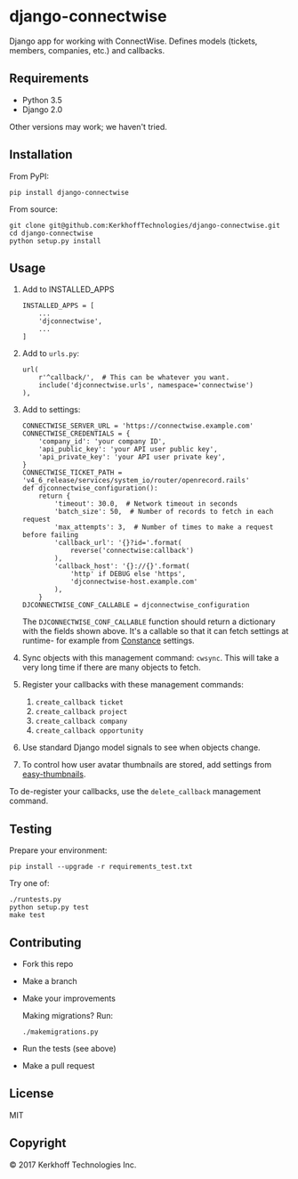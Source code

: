 # django-connectwise

Django app for working with ConnectWise. Defines models (tickets,
members, companies, etc.) and callbacks.

## Requirements

-  Python 3.5
-  Django 2.0

Other versions may work; we haven't tried.

## Installation

From PyPI:

    pip install django-connectwise

From source:

    git clone git@github.com:KerkhoffTechnologies/django-connectwise.git
    cd django-connectwise
    python setup.py install

## Usage

1. Add to INSTALLED_APPS

    ```
    INSTALLED_APPS = [
        ...
        'djconnectwise',
        ...
    ]
    ```

1. Add to `urls.py`:

    ```
    url(
        r'^callback/',  # This can be whatever you want.
        include('djconnectwise.urls', namespace='connectwise')
    ),
    ```

1. Add to settings:

    ```
    CONNECTWISE_SERVER_URL = 'https://connectwise.example.com'
    CONNECTWISE_CREDENTIALS = {
        'company_id': 'your company ID',
        'api_public_key': 'your API user public key',
        'api_private_key': 'your API user private key',
    }
    CONNECTWISE_TICKET_PATH = 'v4_6_release/services/system_io/router/openrecord.rails'
    def djconnectwise_configuration():
        return {
            'timeout': 30.0,  # Network timeout in seconds
            'batch_size': 50,  # Number of records to fetch in each request
            'max_attempts': 3,  # Number of times to make a request before failing
            'callback_url': '{}?id='.format(
                reverse('connectwise:callback')
            ),
            'callback_host': '{}://{}'.format(
                'http' if DEBUG else 'https',
                'djconnectwise-host.example.com'
            ),
        }
    DJCONNECTWISE_CONF_CALLABLE = djconnectwise_configuration
    ```

    The `DJCONNECTWISE_CONF_CALLABLE` function should return a dictionary with the fields shown above. It's a callable so that it can fetch settings at runtime- for example from [Constance](https://github.com/jazzband/django-constance) settings.
1. Sync objects with this management command: `cwsync`. This will take a very long time if there are many objects to fetch.
1. Register your callbacks with these management commands:
    1. `create_callback ticket`
    2. `create_callback project`
    3. `create_callback company`
    4. `create_callback opportunity`
1. Use standard Django model signals to see when objects change.
1. To control how user avatar thumbnails are stored, add settings from 
   [easy-thumbnails](https://easy-thumbnails.readthedocs.io/en/stable/ref/settings/).

To de-register your callbacks, use the `delete_callback` management command.

## Testing

Prepare your environment:

```
pip install --upgrade -r requirements_test.txt
```

Try one of:

    ./runtests.py
    python setup.py test
    make test

## Contributing

- Fork this repo
- Make a branch
- Make your improvements

    Making migrations? Run:

    ```
    ./makemigrations.py
    ```

- Run the tests (see above)
- Make a pull request

## License

MIT

## Copyright

© 2017 Kerkhoff Technologies Inc.
